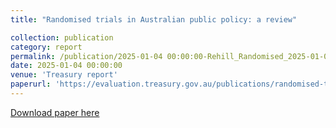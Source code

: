 ```yaml
---
title: "Randomised trials in Australian public policy: a review"

collection: publication
category: report
permalink: /publication/2025-01-04 00:00:00-Rehill_Randomised_2025-01-04
date: 2025-01-04 00:00:00
venue: 'Treasury report'
paperurl: 'https://evaluation.treasury.gov.au/publications/randomised-trials-australian-public-policy-review'
---
```

[Download paper here](https://evaluation.treasury.gov.au/publications/randomised-trials-australian-public-policy-review)
